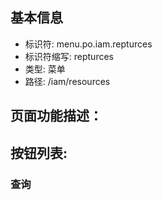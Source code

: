 
## 基本信息

- 标识符: menu.po.iam.repturces
- 标识符缩写: repturces
- 类型: 菜单
- 路径: /iam/resources

## 页面功能描述：





## 按钮列表:


### 查询


